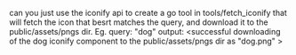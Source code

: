 can you just use the iconify api to create a go tool in tools/fetch_iconify that will fetch the icon that besrt matches the query, and download it to the public/assets/pngs dir. 
Eg. 
query: "dog"
output: <successful downloading of the dog iconify component to the public/assets/pngs  dir as "dog.png" >